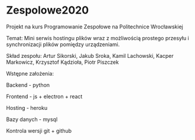 # Zespolowe2020
Projekt na kurs Programowanie Zespołowe na Politechnice Wrocławskiej

Temat: Mini serwis hostingu plików wraz z możliwością prostego przesyłu i synchronizacji plików pomiędzy urządzeniami.

Skład zespołu: 
Artur Sikorski,
Jakub Sroka,
Kamil Lachowski,
Kacper Markowicz,
Krzysztof Kądzioła,
Piotr Piszczek

Wstępne założenia:

Backend - python 

Frontend - js + electron + react 

Hosting - heroku 

Bazy danych - mysql 

Kontrola wersji git + github
 
